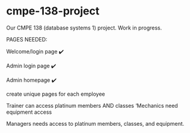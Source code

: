 # cmpe-138-project
Our CMPE 138 (database systems 1) project. Work in progress. 


PAGES NEEDED:

Welcome/login page ✔️

Admin login page ✔️

Admin homepage ✔️

create unique pages for each employee 

Trainer can access platinum members AND classes
‘Mechanics need equipment access

Managers needs access to platinum members, classes, and equipment.


